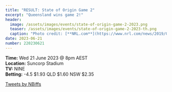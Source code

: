 ```yaml
---
title: "RESULT: State of Origin Game 2"
excerpt: "Queensland wins game 2!"
header:
  image: /assets/images/events/state-of-origin-game-2-2023.png
  teaser: /assets/images/events/state-of-origin-game-2-2023-th.png
  caption: "Photo credit: [**NRL.com**](https://www.nrl.com/news/2019/07/10/how-maroons-went-after-geyer-before-and-after-1991-lewis-stoush/)"
date: 2023-06-21
number: 220230621
---
```


**Time:** Wed 21 June 2023 @ 8pm AEST     
**Location:** Suncorp Stadium      
**TV:** NINE         
**Betting:** -4.5 $1.93 QLD $1.60 NSW $2.35 

<a class="twitter-timeline" href="https://twitter.com/NBiffs?ref_src=twsrc%5Etfw">Tweets by NBiffs</a> <script async src="https://platform.twitter.com/widgets.js" charset="utf-8"></script>